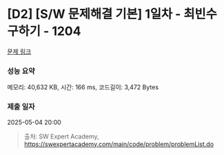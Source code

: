 # [D2] [S/W 문제해결 기본] 1일차 - 최빈수 구하기 - 1204 

[문제 링크](https://swexpertacademy.com/main/code/problem/problemDetail.do?contestProbId=AV13zo1KAAACFAYh) 

### 성능 요약

메모리: 40,632 KB, 시간: 166 ms, 코드길이: 3,472 Bytes

### 제출 일자

2025-05-04 20:00



> 출처: SW Expert Academy, https://swexpertacademy.com/main/code/problem/problemList.do